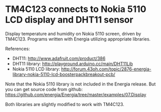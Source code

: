# TM4C123 connects to Nokia 5110 LCD display and DHT11 sensor
Display temperature and humidity on Nokia 5110 screen, driven by TM4C123.  Programs written with Energia utilizing appropriate libraries.

References:
- DHT11: http://www.adafruit.com/product/386
- DHT11 library: http://playground.arduino.cc/main/DHT11Lib
- Nokia 5110 LCD library: http://forum.43oh.com/topic/2876-energia-library-nokia-5110-lcd-boosterpackbreakout-pcb/

Note that the Nokia 5110 library is not included in the Energia release.  But you can get source code from github:
https://github.com/energia/Energia/tree/master/examples/07.Display

Both libraries are slightly modified to work with TM4C123.
